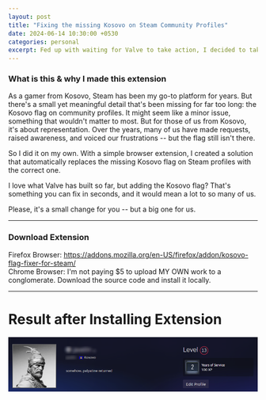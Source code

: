 ```yaml
---
layout: post
title: "Fixing the missing Kosovo on Steam Community Profiles"
date: 2024-06-14 10:30:00 +0530
categories: personal
excerpt: Fed up with waiting for Valve to take action, I decided to take matters into my own hands. With a simple browser extension, I set out to fix the missing Kosovo flag on Steam community profiles
---
```


### What is this & why I made this extension
As a gamer from Kosovo, Steam has been my go-to platform for years. But there's a small yet meaningful detail
that's been missing for far too long: the Kosovo flag on community profiles. It might seem like a minor issue,
something that wouldn't matter to most. But for those of us from Kosovo, it's about representation. Over the
years, many of us have made requests, raised awareness, and voiced our frustrations -- but the flag still isn't there.

So I did it on my own. With a simple browser extension, I created a solution that automatically replaces the missing Kosovo flag
on Steam profiles with the correct one.

I love what Valve has built so far, but adding the Kosovo flag? That's something you can fix in seconds, and it would mean a lot to so many of us.

Please, it's a small change for you -- but a big one for us.

---

### Download Extension
Firefox Browser: https://addons.mozilla.org/en-US/firefox/addon/kosovo-flag-fixer-for-steam/
\
Chrome Browser: I'm not paying $5 to upload MY OWN work to a conglomerate. Download the source code and install it locally. 

---

# Result after Installing Extension
![Result after Installing Extension](https://raw.githubusercontent.com/AmirAliuA/steam-kosovo-flag/main/result.png)